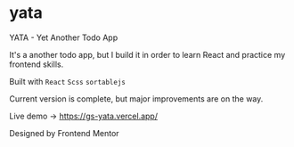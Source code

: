 # yata
YATA - Yet Another Todo App

It's a another todo app, but I build it in order to learn React and practice my frontend skills.

Built with `React` `Scss` `sortablejs`

Current version is complete, but major improvements are on the way.

Live demo -> https://gs-yata.vercel.app/

Designed by Frontend Mentor
